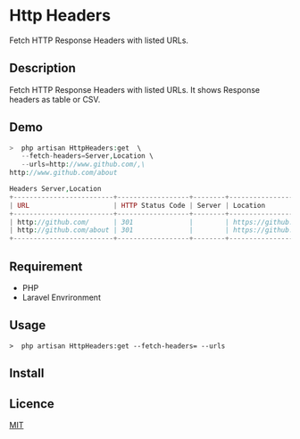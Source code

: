 Http Headers
====

Fetch HTTP Response Headers with listed URLs.

## Description
Fetch HTTP Response Headers with listed URLs. It shows Response headers as table or CSV. 

## Demo

```php
>  php artisan HttpHeaders:get  \
   --fetch-headers=Server,Location \
   --urls=http://www.github.com/,\
http://www.github.com/about

Headers Server,Location
+-------------------------+------------------+--------+--------------------------+
| URL                     | HTTP Status Code | Server | Location                 |
+-------------------------+------------------+--------+--------------------------+
| http://github.com/      | 301              |        | https://github.com/      |
| http://github.com/about | 301              |        | https://github.com/about |
+-------------------------+------------------+--------+--------------------------+
```

## Requirement
* PHP
* Laravel Envrironment

## Usage
```
>  php artisan HttpHeaders:get --fetch-headers= --urls
```

## Install

## Licence

[MIT](https://github.com/tcnksm/tool/blob/master/LICENCE)
